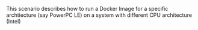 This scenario describes how to run a Docker Image for a specific archtiecture (say PowerPC LE) on a system with different CPU architecture (Intel)
